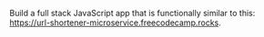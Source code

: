 Build a full stack JavaScript app that is functionally similar to this: https://url-shortener-microservice.freecodecamp.rocks.
